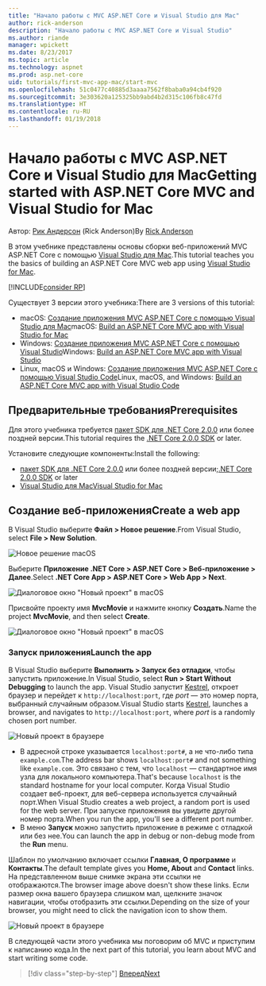 ```yaml
---
title: "Начало работы с MVC ASP.NET Core и Visual Studio для Mac"
author: rick-anderson
description: "Начало работы с MVC ASP.NET Core и Visual Studio"
ms.author: riande
manager: wpickett
ms.date: 8/23/2017
ms.topic: article
ms.technology: aspnet
ms.prod: asp.net-core
uid: tutorials/first-mvc-app-mac/start-mvc
ms.openlocfilehash: 51c0477c40885d3aaaa7562f8baba0a94cb4f920
ms.sourcegitcommit: 3e303620a125325bb9abd4b2d315c106fb8c47fd
ms.translationtype: HT
ms.contentlocale: ru-RU
ms.lasthandoff: 01/19/2018
---
```

# <a name="getting-started-with-aspnet-core-mvc-and-visual-studio-for-mac"></a><span data-ttu-id="3385b-103">Начало работы с MVC ASP.NET Core и Visual Studio для Mac</span><span class="sxs-lookup"><span data-stu-id="3385b-103">Getting started with ASP.NET Core MVC and Visual Studio for Mac</span></span>

<span data-ttu-id="3385b-104">Автор: [Рик Андерсон](https://twitter.com/RickAndMSFT) (Rick Anderson)</span><span class="sxs-lookup"><span data-stu-id="3385b-104">By [Rick Anderson](https://twitter.com/RickAndMSFT)</span></span>

<span data-ttu-id="3385b-105">В этом учебнике представлены основы сборки веб-приложений MVC ASP.NET Core с помощью [Visual Studio для Mac](https://www.visualstudio.com/vs/visual-studio-mac/).</span><span class="sxs-lookup"><span data-stu-id="3385b-105">This tutorial teaches you the basics of building an ASP.NET Core MVC web app using [Visual Studio for Mac](https://www.visualstudio.com/vs/visual-studio-mac/).</span></span> 

[!INCLUDE[consider RP](../../includes/razor.md)]

<span data-ttu-id="3385b-106">Существует 3 версии этого учебника:</span><span class="sxs-lookup"><span data-stu-id="3385b-106">There are 3 versions of this tutorial:</span></span>

* <span data-ttu-id="3385b-107">macOS: [Создание приложения MVC ASP.NET Core с помощью Visual Studio для Mac](xref:tutorials/first-mvc-app-mac/start-mvc)</span><span class="sxs-lookup"><span data-stu-id="3385b-107">macOS: [Build an ASP.NET Core MVC app with Visual Studio for Mac](xref:tutorials/first-mvc-app-mac/start-mvc)</span></span>
* <span data-ttu-id="3385b-108">Windows: [Создание приложения MVC ASP.NET Core с помощью Visual Studio](xref:tutorials/first-mvc-app/start-mvc)</span><span class="sxs-lookup"><span data-stu-id="3385b-108">Windows: [Build an ASP.NET Core MVC app with Visual Studio](xref:tutorials/first-mvc-app/start-mvc)</span></span>
* <span data-ttu-id="3385b-109">Linux, macOS и Windows: [Создание приложения MVC ASP.NET Core с помощью Visual Studio Code](xref:tutorials/first-mvc-app-xplat/start-mvc)</span><span class="sxs-lookup"><span data-stu-id="3385b-109">Linux, macOS, and Windows: [Build an ASP.NET Core MVC app with Visual Studio Code](xref:tutorials/first-mvc-app-xplat/start-mvc)</span></span>

## <a name="prerequisites"></a><span data-ttu-id="3385b-110">Предварительные требования</span><span class="sxs-lookup"><span data-stu-id="3385b-110">Prerequisites</span></span>

<span data-ttu-id="3385b-111">Для этого учебника требуется [пакет SDK для .NET Core 2.0.0](https://www.microsoft.com/net/core) или более поздней версии.</span><span class="sxs-lookup"><span data-stu-id="3385b-111">This tutorial requires the [.NET Core 2.0.0 SDK](https://www.microsoft.com/net/core) or later.</span></span>

<span data-ttu-id="3385b-112">Установите следующие компоненты:</span><span class="sxs-lookup"><span data-stu-id="3385b-112">Install the following:</span></span>

- <span data-ttu-id="3385b-113">[пакет SDK для .NET Core 2.0.0](https://www.microsoft.com/net/core) или более поздней версии;</span><span class="sxs-lookup"><span data-stu-id="3385b-113">[.NET Core 2.0.0 SDK](https://www.microsoft.com/net/core) or later</span></span>
- [<span data-ttu-id="3385b-114">Visual Studio для Mac</span><span class="sxs-lookup"><span data-stu-id="3385b-114">Visual Studio for Mac</span></span>](https://www.visualstudio.com/vs/visual-studio-mac/)

## <a name="create-a-web-app"></a><span data-ttu-id="3385b-115">Создание веб-приложения</span><span class="sxs-lookup"><span data-stu-id="3385b-115">Create a web app</span></span>

<span data-ttu-id="3385b-116">В Visual Studio выберите **Файл > Новое решение**.</span><span class="sxs-lookup"><span data-stu-id="3385b-116">From Visual Studio, select **File > New Solution**.</span></span>

![Новое решение macOS](../first-web-api-mac/_static/sln.png)

<span data-ttu-id="3385b-118">Выберите **Приложение .NET Core > ASP.NET Core > Веб-приложение > Далее**.</span><span class="sxs-lookup"><span data-stu-id="3385b-118">Select **.NET Core App >  ASP.NET Core > Web App > Next**.</span></span>

![Диалоговое окно "Новый проект" в macOS](start-mvc/1.png)

<span data-ttu-id="3385b-120">Присвойте проекту имя **MvcMovie** и нажмите кнопку **Создать**.</span><span class="sxs-lookup"><span data-stu-id="3385b-120">Name the project **MvcMovie**, and then select **Create**.</span></span>

![Диалоговое окно "Новый проект" в macOS](start-mvc/2.png)

### <a name="launch-the-app"></a><span data-ttu-id="3385b-122">Запуск приложения</span><span class="sxs-lookup"><span data-stu-id="3385b-122">Launch the app</span></span>

<span data-ttu-id="3385b-123">В Visual Studio выберите **Выполнить > Запуск без отладки**, чтобы запустить приложение.</span><span class="sxs-lookup"><span data-stu-id="3385b-123">In Visual Studio, select **Run > Start Without Debugging** to launch the app.</span></span> <span data-ttu-id="3385b-124">Visual Studio запустит [Kestrel](xref:fundamentals/servers/index#kestrel), откроет браузер и перейдет к `http://localhost:port`, где *port* — это номер порта, выбранный случайным образом.</span><span class="sxs-lookup"><span data-stu-id="3385b-124">Visual Studio starts [Kestrel](xref:fundamentals/servers/index#kestrel), launches a browser, and navigates to `http://localhost:port`, where *port* is a randomly chosen port number.</span></span>

![Новый проект в браузере](start-mvc/b1.png)

* <span data-ttu-id="3385b-126">В адресной строке указывается `localhost:port#`, а не что-либо типа `example.com`.</span><span class="sxs-lookup"><span data-stu-id="3385b-126">The address bar shows `localhost:port#` and not something like `example.com`.</span></span> <span data-ttu-id="3385b-127">Это связано с тем, что `localhost` — стандартное имя узла для локального компьютера.</span><span class="sxs-lookup"><span data-stu-id="3385b-127">That's because `localhost` is the standard hostname for your local computer.</span></span> <span data-ttu-id="3385b-128">Когда Visual Studio создает веб-проект, для веб-сервера используется случайный порт.</span><span class="sxs-lookup"><span data-stu-id="3385b-128">When Visual Studio creates a web project, a random port is used for the web server.</span></span> <span data-ttu-id="3385b-129">При запуске приложения вы увидите другой номер порта.</span><span class="sxs-lookup"><span data-stu-id="3385b-129">When you run the app, you'll see a different port number.</span></span>
* <span data-ttu-id="3385b-130">В меню **Запуск** можно запустить приложение в режиме с отладкой или без нее.</span><span class="sxs-lookup"><span data-stu-id="3385b-130">You can launch the app in debug or non-debug mode from the **Run** menu.</span></span>

<span data-ttu-id="3385b-131">Шаблон по умолчанию включает ссылки **Главная, О программе** и **Контакты**.</span><span class="sxs-lookup"><span data-stu-id="3385b-131">The default template gives you **Home, About** and **Contact** links.</span></span> <span data-ttu-id="3385b-132">На представленном выше снимке экрана эти ссылки не отображаются.</span><span class="sxs-lookup"><span data-stu-id="3385b-132">The browser image above doesn't show these links.</span></span> <span data-ttu-id="3385b-133">Если размер окна вашего браузера слишком мал, щелкните значок навигации, чтобы отобразить эти ссылки.</span><span class="sxs-lookup"><span data-stu-id="3385b-133">Depending on the size of your browser, you might need to click the navigation icon to show them.</span></span>

![Новый проект в браузере](start-mvc/b2.png)

<span data-ttu-id="3385b-135">В следующей части этого учебника мы поговорим об MVC и приступим к написанию кода.</span><span class="sxs-lookup"><span data-stu-id="3385b-135">In the next part of this tutorial, you learn about MVC and start writing some code.</span></span>

>[!div class="step-by-step"]
[<span data-ttu-id="3385b-136">Вперед</span><span class="sxs-lookup"><span data-stu-id="3385b-136">Next</span></span>](adding-controller.md)  
